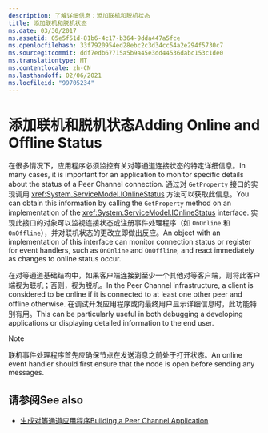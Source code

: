 ```yaml
---
description: 了解详细信息：添加联机和脱机状态
title: 添加联机和脱机状态
ms.date: 03/30/2017
ms.assetid: 05e5f51d-81b6-4c17-b364-9dda447a5fce
ms.openlocfilehash: 33f7920954ed28ebc2c3d34cc54a2e294f5730c7
ms.sourcegitcommit: ddf7edb67715a5b9a45e3dd44536dabc153c1de0
ms.translationtype: MT
ms.contentlocale: zh-CN
ms.lasthandoff: 02/06/2021
ms.locfileid: "99705234"
---
```

# <a name="adding-online-and-offline-status"></a><span data-ttu-id="51132-103">添加联机和脱机状态</span><span class="sxs-lookup"><span data-stu-id="51132-103">Adding Online and Offline Status</span></span>

<span data-ttu-id="51132-104">在很多情况下，应用程序必须监控有关对等通道连接状态的特定详细信息。</span><span class="sxs-lookup"><span data-stu-id="51132-104">In many cases, it is important for an application to monitor specific details about the status of a Peer Channel connection.</span></span> <span data-ttu-id="51132-105">通过对 `GetProperty` 接口的实现调用 <xref:System.ServiceModel.IOnlineStatus> 方法可以获取此信息。</span><span class="sxs-lookup"><span data-stu-id="51132-105">You can obtain this information by calling the `GetProperty` method on an implementation of the <xref:System.ServiceModel.IOnlineStatus> interface.</span></span> <span data-ttu-id="51132-106">实现此接口的对象可以监视连接状态或注册事件处理程序（如 `OnOnline` 和 `OnOffline`），并对联机状态的更改立即做出反应。</span><span class="sxs-lookup"><span data-stu-id="51132-106">An object with an implementation of this interface can monitor connection status or register for event handlers, such as `OnOnline` and `OnOffline`, and react immediately as changes to online status occur.</span></span>  
  
 <span data-ttu-id="51132-107">在对等通道基础结构中，如果客户端连接到至少一个其他对等客户端，则将此客户端视为联机；否则，视为脱机。</span><span class="sxs-lookup"><span data-stu-id="51132-107">In the Peer Channel infrastructure, a client is considered to be online if it is connected to at least one other peer and offline otherwise.</span></span> <span data-ttu-id="51132-108">在调试开发应用程序或向最终用户显示详细信息时，此功能特别有用。</span><span class="sxs-lookup"><span data-stu-id="51132-108">This can be particularly useful in both debugging a developing applications or displaying detailed information to the end user.</span></span>  
  
> [!NOTE]
> <span data-ttu-id="51132-109">联机事件处理程序首先应确保节点在发送消息之前处于打开状态。</span><span class="sxs-lookup"><span data-stu-id="51132-109">An online event handler should first ensure that the node is open before sending any messages.</span></span>  
  
## <a name="see-also"></a><span data-ttu-id="51132-110">请参阅</span><span class="sxs-lookup"><span data-stu-id="51132-110">See also</span></span>

- [<span data-ttu-id="51132-111">生成对等通道应用程序</span><span class="sxs-lookup"><span data-stu-id="51132-111">Building a Peer Channel Application</span></span>](building-a-peer-channel-application.md)
